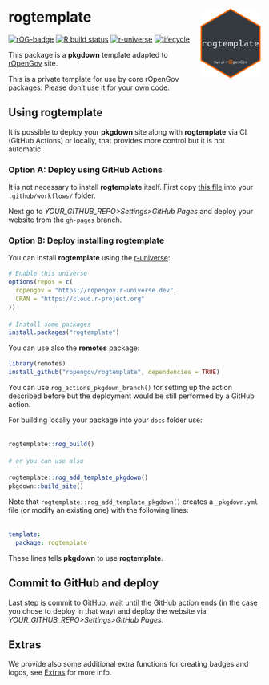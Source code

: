 
<!-- README.md is generated from README.Rmd. Please edit that file -->

# rogtemplate <a href='https://ropengov.github.io/rogtemplate/'><img src='man/figures/logo.png' align="right" height="139" /></a>

<!-- badges: start -->

[![rOG-badge](https://ropengov.github.io/rogtemplate//reference/figures/ropengov-badge.svg)](https://ropengov.org/)
[![R build
status](https://github.com/ropengov/rogtemplate/workflows/R-CMD-check/badge.svg)](https://github.com/rOpenGov/rogtemplate/actions)
[![r-universe](https://ropengov.r-universe.dev/badges/rogtemplate)](https://ropengov.r-universe.dev/)
[![lifecycle](https://lifecycle.r-lib.org/articles/figures/lifecycle-experimental.svg)](https://lifecycle.r-lib.org/articles/stages.html#experimental)
<!-- badges: end -->

This package is a **pkgdown** template adapted to
[rOpenGov](https://ropengov.org/) site.

This is a private template for use by core rOpenGov packages. Please
don’t use it for your own code.

## Using rogtemplate

It is possible to deploy your **pkgdown** site along with
**rogtemplate** via CI (GitHub Actions) or locally, that provides more
control but it is not automatic.

### Option A: Deploy using GitHub Actions

It is not necessary to install **rogtemplate** itself. First copy [this
file](https://github.com/rOpenGov/rogtemplate/blob/main/inst/yaml/rogtemplate-gh-pages.yaml)
into your `.github/workflows/` folder.

Next go to *YOUR_GITHUB_REPO\>Settings\>GitHub Pages* and deploy your
website from the `gh-pages` branch.

### Option B: Deploy installing rogtemplate

You can install **rogtemplate** using the
[r-universe](https://ropengov.r-universe.dev/ui):

``` r
# Enable this universe
options(repos = c(
  ropengov = "https://ropengov.r-universe.dev",
  CRAN = "https://cloud.r-project.org"
))

# Install some packages
install.packages("rogtemplate")
```

You can use also the **remotes** package:

``` r
library(remotes)
install_github("ropengov/rogtemplate", dependencies = TRUE)
```

You can use `rog_actions_pkgdown_branch()` for setting up the action
described before but the deployment would be still performed by a GitHub
action.

For building locally your package into your `docs` folder use:

``` r

rogtemplate::rog_build()

# or you can use also

rogtemplate::rog_add_template_pkgdown()
pkgdown::build_site()
```

Note that `rogtemplate::rog_add_template_pkgdown()` creates a
`_pkgdown.yml` file (or modify an existing one) with the following
lines:

``` yaml

template:
  package: rogtemplate
```

These lines tells **pkgdown** to use **rogtemplate**.

## Commit to GitHub and deploy

Last step is commit to GitHub, wait until the GitHub action ends (in the
case you chose to deploy in that way) and deploy the website via
*YOUR_GITHUB_REPO\>Settings\>GitHub Pages*.

## Extras

We provide also some additional extra functions for creating badges and
logos, see
[Extras](https://ropengov.github.io/rogtemplate/reference/index.html)
for more info.
